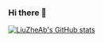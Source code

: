 ### Hi there 👋

<!--
**LiuZheAb/LiuZheAb** is a ✨ _special_ ✨ repository because its `README.md` (this file) appears on your GitHub profile.

Here are some ideas to get you started:

- 🔭 I’m currently working on ...
- 🌱 I’m currently learning ...
- 👯 I’m looking to collaborate on ...
- 🤔 I’m looking for help with ...
- 💬 Ask me about ...
- 📫 How to reach me: ...
- 😄 Pronouns: ...
- ⚡ Fun fact: ...
-->
[![LiuZheAb's GitHub stats](https://github-readme-stats.vercel.app/api?username=LiuZheAb&show_icons=true&theme=radical)](https://github.com/anuraghazra/github-readme-stats)
